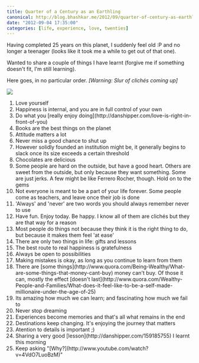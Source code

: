 ```yaml
---
title: Quarter of a Century as an Earthling
canonical: http://blog.bhashkar.me/2012/09/quarter-of-century-as-earthling.html
date: "2012-09-04 17:35:00"
categories: [life, experience, love, twenties]
---
```

Having completed 25 years on this planet, I suddenly feel old :P and no longer a teenager (looks like it took me a while to get out of that one).<span class="more" />

Wanted to share a couple of things I have learnt (forgive me if something doesn't fit, I'm still learning).

Here goes, in no particular order. _[Warning: Slur of clichés coming up]_

![](http://i.imgur.com/t6UCFOI.jpg)

<ol class="default">
  <li>Love yourself</li>
  <li>Happiness is internal, and you are in full control of your own</li>
  <li>Do what you [really enjoy doing](http://danshipper.com/love-is-right-in-front-of-you)</li>
  <li>Books are the best things on the planet</li>
  <li>Attitude matters a lot</li>
  <li>Never miss a good chance to shut up</li>
  <li>However solidly founded an institution might be, it generally begins to slack once its size exceeds a certain threshold</li>
  <li>Chocolates are delicious</li>
  <li>Some people are hard on the outside, but have a good heart. Others are sweet from the outside, but only because they want something. Some are just jerks. A few might be like Ferrero Rocher, though. Hold on to the gems</li>
  <li>Not everyone is meant to be a part of your life forever. Some people come as teachers, and leave once their job is done</li>
  <li>'Always' and 'never' are two words you should always remember never to use</li>
  <li>Have fun. Enjoy today. Be happy. I know all of them are clichés but they are that way for a reason</li>
  <li>Most people do things not because they think it is the right thing to do, but because it makes them feel 'at ease'</li>
  <li>There are only two things in life: gifts and lessons</li>
  <li>The best route to real happiness is gratefulness</li>
  <li>Always be open to possibilities</li>
  <li>Making mistakes is okay, as long as you continue to learn from them</li>
  <li>There are [some things](http://www.quora.com/Being-Wealthy/What-are-some-things-that-money-cant-buy) money can't buy. Of those it can, mostly the effect [doesn't last](http://www.quora.com/Wealthy-People-and-Families/What-does-it-feel-like-to-be-a-self-made-millionaire-under-the-age-of-25)</li>
  <li>Its amazing how much we can learn; and fascinating how much we fail to</li>
  <li>Never stop dreaming</li>
  <li>Experiences become memories and that's all what remains in the end</li>
  <li>Destinations keep changing. It's enjoying the journey that matters</li>
  <li>Atention to details is important ;)</li>
  <li>Sharing a very good [lesson](http://danshipper.com/159185755) I learnt this morning</li>
  <li>Keep asking "[Why?](http://www.youtube.com/watch?v=4VdO7LuoBzM)"</li>
</ol>